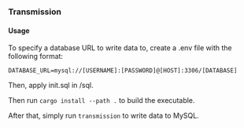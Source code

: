 ### Transmission

#### Usage
To specify a database URL to write data to, create a .env file with the following format:
```
DATABASE_URL=mysql://[USERNAME]:[PASSWORD]@[HOST]:3306/[DATABASE]
```

Then, apply init.sql in /sql.

Then run `cargo install --path .` to build the executable.
 
After that, simply run `transmission` to write data to MySQL.
